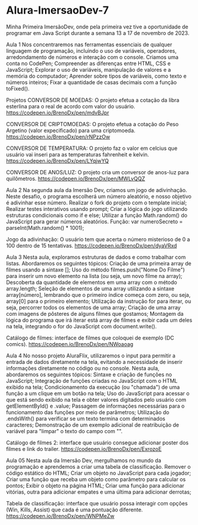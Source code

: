 # Alura-ImersaoDev-7
Minha Primeira ImersãoDev, onde pela primeira vez tive a oportunidade de programar em Java Script durante a semana 13 a 17 de novembro de 2023.

Aula 1
Nos concentraremos nas ferramentas essenciais de qualquer linguagem de programação, incluindo o uso de variáveis, operadores, arredondamento de números e interação com o console.
Criamos uma conta no CodePen;
Compreender as diferenças entre HTML, CSS e JavaScript;
Explorar o uso de variáveis, manipulação de valores e a memória do computador;
Aprender sobre tipos de variáveis, como texto e números inteiros;
Fixar a quantidade de casas decimais com a função toFixed().

Projetos
CONVERSOR DE MOEDAS: O projeto efetua a cotação da libra esterlina para o real de acordo com valor do usuário.
https://codepen.io/BrenoDx/pen/mdvBJpr

CONVERSOR DE CRIPTOMOEDAS: O projeto efetua a cotação do Peso Argetino (valor expecificado) para uma criptomoeda.
https://codepen.io/BrenoDx/pen/rNPzzOw

CONVERSOR DE TEMPERATURA: O projeto faz o valor em celcius que usuário vai inseri para as temperaturas fahrenheit e kelvin.
https://codepen.io/BrenoDx/pen/LYqjwYQ

CONVERSOR DE ANOS/LUZ: O projeto cria um conversor de anos-luz para quilômetros.
https://codepen.io/BrenoDx/pen/MWLvQQZ



Aula 2
Na segunda aula da Imersão Dev, criamos um jogo de adivinhação. Neste desafio, o programa escolherá um número aleatório, e nosso objetivo é adivinhar esse número.
Realizar o fork do projeto com o template inicial;
Realizar testes interativos usando prompt;
Criar a lógica do jogo utilizando estruturas condicionais como if e else;
Utilizar a função Math.random() do JavaScript para gerar números aleatórios.
Função: var numeroSecreto = parseInt(Math.random() * 1001);

Jogo da adivinhação: O usuário tem que acerta o número misterioso de 0 a 100 dentro de 15 tentativas.
https://codepen.io/BrenoDx/pen/dyaVRxd


Aula 3 
Nesta aula, exploramos estruturas de dados e como trabalhar com listas. Abordaremos os seguintes tópicos:
Criação de uma primeira array de filmes usando a sintaxe [];
Uso do método filmes.push("Nome Do Filme") para inserir um novo elemento na lista (ou seja, um novo filme na array);
Descoberta da quantidade de elementos em uma array com o método array.length;
Seleção de elementos de uma array utilizando a sintaxe array[número], lembrando que o primeiro índice começa com zero, ou seja, array[0] para o primeiro elemento;
Utilização da instrução for para iterar, ou seja, percorrer todos os elementos de uma array;
Criação de uma array com imagens de pôsteres de alguns filmes que gostamos;
Montagem da lógica do programa que irá iterar está array de filmes e exibir cada um deles na tela, integrando o for do JavaScript com document.write().

Catálogo de filmes: interface de filmes que coloquei de exemplo (DC comics).
https://codepen.io/BrenoDx/pen/NWoaoag


Aula 4
No nosso projeto AluraFlix, utilizaremos o input para permitir a entrada de dados diretamente na tela, evitando a necessidade de inserir informações diretamente no código ou no console. Nesta aula, abordaremos os seguintes tópicos:
Sintaxe e criação de funções no JavaScript;
Integração de funções criadas no JavaScript com o HTML exibido na tela;
Condicionamento da execução (ou "chamada") de uma função a um clique em um botão na tela;
Uso do JavaScript para acessar o que está sendo exibido na tela e obter valores digitados pelo usuário com getElementById() e .value;
Passagem de informações necessárias para o funcionamento das funções por meio de parâmetros;
Utilização do .endsWith() para verificar se um texto termina com determinados caracteres;
Demonstração de um exemplo adicional de reatribuição de variável para "limpar" o texto do campo com "".

Catálogo de filmes 2: interface que usuário consegue adicionar poster dos filmes e link do trailer.
https://codepen.io/BrenoDx/pen/ExrozoE


Aula 05
Nesta aula da Imersão Dev, mergulhamos no mundo da programação e aprendemos a criar uma tabela de classificação.
Remover o código estático do HTML;
Criar um objeto no JavaScript para cada jogador;
Criar uma função que receba um objeto como parâmetro para calcular os pontos;
Exibir o objeto na página HTML;
Criar uma função para adicionar vitórias, outra para adicionar empates e uma última para adicionar derrotas;

Tabela de classificação: interface que usuário possa interagir com opções (Win, Kills, Assist) que cada é uma pontuação diferente.
https://codepen.io/BrenoDx/pen/WNPMeZw
